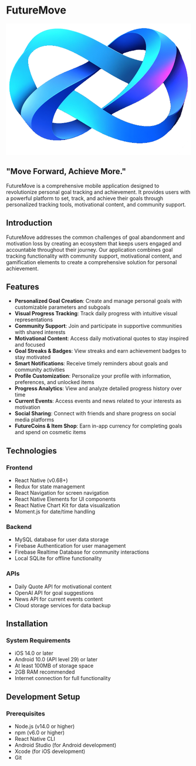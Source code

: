 # FutureMove

![FutureMove Logo](assets/futuremove-logo.png)

## "Move Forward, Achieve More."

FutureMove is a comprehensive mobile application designed to revolutionize personal goal tracking and achievement. It provides users with a powerful platform to set, track, and achieve their goals through personalized tracking tools, motivational content, and community support.

## Introduction

FutureMove addresses the common challenges of goal abandonment and motivation loss by creating an ecosystem that keeps users engaged and accountable throughout their journey. Our application combines goal tracking functionality with community support, motivational content, and gamification elements to create a comprehensive solution for personal achievement.

## Features

- **Personalized Goal Creation**: Create and manage personal goals with customizable parameters and subgoals
- **Visual Progress Tracking**: Track daily progress with intuitive visual representations
- **Community Support**: Join and participate in supportive communities with shared interests
- **Motivational Content**: Access daily motivational quotes to stay inspired and focused
- **Goal Streaks & Badges**: View streaks and earn achievement badges to stay motivated
- **Smart Notifications**: Receive timely reminders about goals and community activities
- **Profile Customization**: Personalize your profile with information, preferences, and unlocked items
- **Progress Analytics**: View and analyze detailed progress history over time
- **Current Events**: Access events and news related to your interests as motivation
- **Social Sharing**: Connect with friends and share progress on social media platforms
- **FutureCoins & Item Shop**: Earn in-app currency for completing goals and spend on cosmetic items

## Technologies

### Frontend
- React Native (v0.68+)
- Redux for state management
- React Navigation for screen navigation
- React Native Elements for UI components
- React Native Chart Kit for data visualization
- Moment.js for date/time handling

### Backend
- MySQL database for user data storage
- Firebase Authentication for user management
- Firebase Realtime Database for community interactions
- Local SQLite for offline functionality

### APIs
- Daily Quote API for motivational content
- OpenAI API for goal suggestions
- News API for current events content
- Cloud storage services for data backup

## Installation


### System Requirements
- iOS 14.0 or later
- Android 10.0 (API level 29) or later
- At least 100MB of storage space
- 2GB RAM recommended
- Internet connection for full functionality

## Development Setup

### Prerequisites
- Node.js (v14.0 or higher)
- npm (v6.0 or higher)
- React Native CLI
- Android Studio (for Android development)
- Xcode (for iOS development)
- Git
